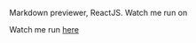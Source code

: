 Markdown previewer, ReactJS.
Watch me run on

Watch me run [here](http://www.rlabuonora.com/markdown-preview/)
